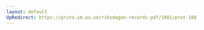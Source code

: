 ```yaml
---
layout: default
UpRedirect: https://pruto.im.uu.se/riksdagen-records-pdf/1881/prot-1881--ak--011/prot-1881--ak--011_033.pdf
---
```

